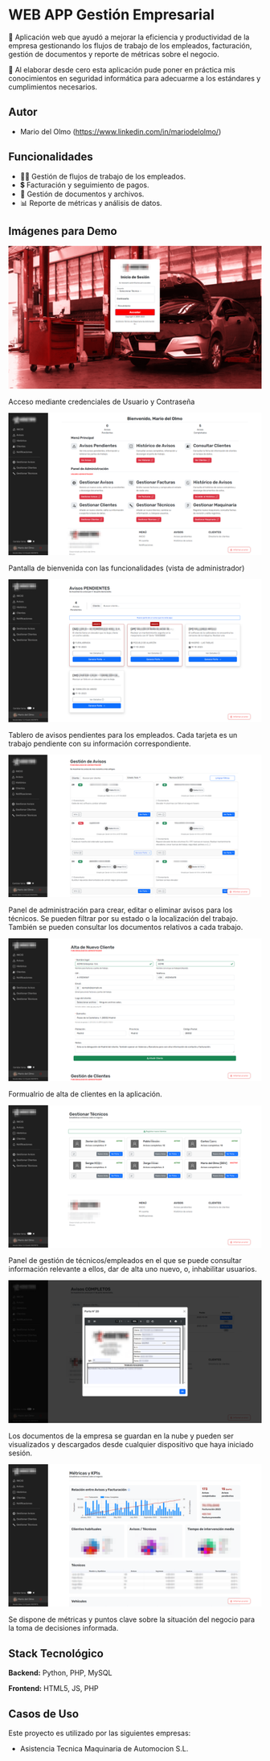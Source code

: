 
# WEB APP Gestión Empresarial

🚀 Aplicación web que ayudó a mejorar la eficiencia y productividad de la empresa gestionando los flujos de trabajo de los empleados, facturación, gestión de documentos y reporte de métricas sobre el negocio.

🔐 Al elaborar desde cero esta aplicación pude poner en práctica mis conocimientos en seguridad informática para adecuarme a los estándares y cumplimientos necesarios.


## Autor

- Mario del Olmo (https://www.linkedin.com/in/mariodelolmo/)


## Funcionalidades

- 🧑‍🏭 Gestión de flujos de trabajo de los empleados.
- 💲 Facturación y seguimiento de pagos.
- 📄 Gestión de documentos y archivos.
- 📊 Reporte de métricas y análisis de datos.


## Imágenes para Demo



![IMG - LOGIN de la Aplicación](/project001/img/login.png?raw=true "Login")

Acceso mediante credenciales de Usuario y Contraseña

![IMG - INICIO de la Aplicación](/project001/img/inicio.png?raw=true "Inicio")

Pantalla de bienvenida con las funcionalidades (vista de administrador)

![IMG - Avisos Pendientes para Empleados](/project001/img/avisos.png?raw=true "Avisos Pendientes")

Tablero de avisos pendientes para los empleados. Cada tarjeta es un trabajo pendiente con su información correspondiente.

![IMG - Administración de Avisos](/project001/img/administracion_avisos.png?raw=true "Admin Avisos")

Panel de administración para crear, editar o eliminar avisos para los técnicos. Se pueden filtrar por su estado o la localización del trabajo. También se pueden consultar los documentos relativos a cada trabajo.

![IMG - Registro de clientes](/project001/img/alta_cliente.png?raw=true "Registro Clientes")

Formualrio de alta de clientes en la aplicación.

![IMG - Administración de Técnicos](/project001/img/administracion_tecnicos.png?raw=true "Admin Técnicos")

Panel de gestión de técnicos/empleados en el que se puede consultar información relevante a ellos, dar de alta uno nuevo, o, inhabilitar usuarios.

![IMG - Documentos en la nube](/project001/img/documentos_cloud.png?raw=true "Nube de Documentos")

Los documentos de la empresa se guardan en la nube y pueden ser visualizados y descargados desde cualquier dispositivo que haya iniciado sesión.

![IMG - Métricas del Negocio](/project001/img/metricas.png?raw=true "Métricas")

Se dispone de métricas y puntos clave sobre la situación del negocio para la toma de decisiones informada.

## Stack Tecnológico

**Backend:** Python, PHP, MySQL

**Frontend:** HTML5, JS, PHP


## Casos de Uso

Este proyecto es utilizado por las siguientes empresas:

- Asistencia Tecnica Maquinaria de Automocion S.L.

